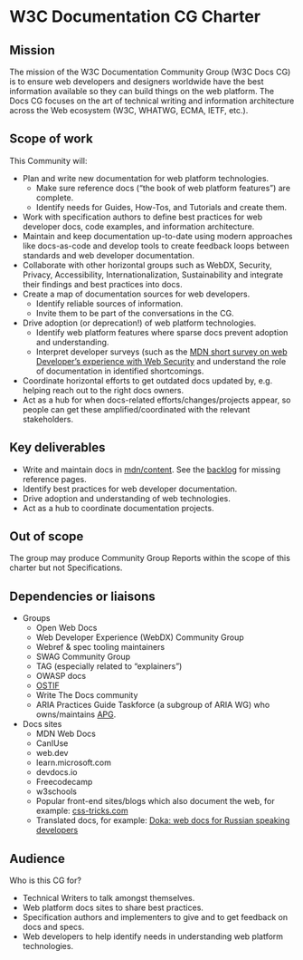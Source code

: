 # W3C Documentation CG Charter

## Mission

The mission of the W3C Documentation Community Group (W3C Docs CG) is to ensure web developers and designers worldwide have the best information available so they can build things on the web platform. The Docs CG focuses on the art of technical writing and information architecture across the Web ecosystem (W3C, WHATWG, ECMA, IETF, etc.).

## Scope of work

This Community will:

- Plan and write new documentation for web platform technologies.
  - Make sure reference docs (“the book of web platform features”) are complete.
  - Identify needs for Guides, How-Tos, and Tutorials and create them.
- Work with specification authors to define best practices for web developer docs, code examples, and information architecture.
- Maintain and keep documentation up-to-date using modern approaches like docs-as-code and develop tools to create feedback loops between standards and web developer documentation.
- Collaborate with other horizontal groups such as WebDX, Security, Privacy, Accessibility, Internationalization, Sustainability and integrate their findings and best practices into docs.
- Create a map of documentation sources for web developers.
  - Identify reliable sources of information.
  - Invite them to be part of the conversations in the CG.
- Drive adoption (or deprecation!) of web platform technologies.
  - Identify web platform features where sparse docs prevent adoption and understanding.
  - Interpret developer surveys (such as the [MDN short survey on web Developer’s experience with Web Security](https://github.com/web-platform-dx/developer-research/blob/main/mdn-short-surveys/2023-05-15-security-dx/interpretation.md) and understand the role of documentation in identified shortcomings.
- Coordinate horizontal efforts to get outdated docs updated by, e.g. helping reach out to the right docs owners.
- Act as a hub for when docs-related efforts/changes/projects appear, so people can get these amplified/coordinated with the relevant stakeholders.

## Key deliverables

- Write and maintain docs in [mdn/content](https://github.com/mdn/content). See the [backlog](https://openwebdocs.github.io/web-docs-backlog/) for missing reference pages.
- Identify best practices for web developer documentation.
- Drive adoption and understanding of web technologies.
- Act as a hub to coordinate documentation projects.

## Out of scope

The group may produce Community Group Reports within the scope of this charter but not Specifications.

## Dependencies or liaisons

- Groups
  - Open Web Docs
  - Web Developer Experience (WebDX) Community Group
  - Webref & spec tooling maintainers
  - SWAG Community Group
  - TAG (especially related to “explainers”)
  - OWASP docs
  - [OSTIF](https://ostif.org/)
  - Write The Docs community
  - ARIA Practices Guide Taskforce (a subgroup of ARIA WG) who owns/maintains [APG](https://www.w3.org/WAI/ARIA/apg/).
- Docs sites
  - MDN Web Docs
  - CanIUse
  - web.dev
  - learn.microsoft.com
  - devdocs.io
  - Freecodecamp
  - w3schools
  - Popular front-end sites/blogs which also document the web, for example: [css-tricks.com](https://css-tricks.com/almanac/pseudo-selectors/)
  - Translated docs, for example: [Doka: web docs for Russian speaking developers](https://doka.guide/)

## Audience

Who is this CG for?

- Technical Writers to talk amongst themselves.
- Web platform docs sites to share best practices.
- Specification authors and implementers to give and to get feedback on docs and specs.
- Web developers to help identify needs in understanding web platform technologies.
